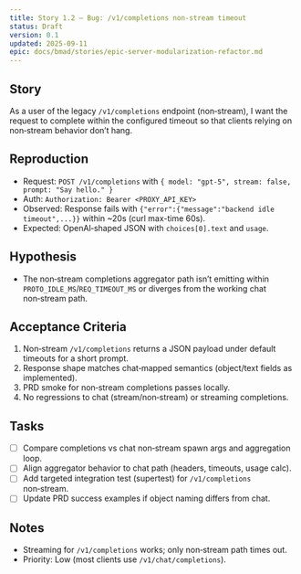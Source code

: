 ```yaml
---
title: Story 1.2 — Bug: /v1/completions non‑stream timeout
status: Draft
version: 0.1
updated: 2025-09-11
epic: docs/bmad/stories/epic-server-modularization-refactor.md
---
```


## Story

As a user of the legacy `/v1/completions` endpoint (non‑stream), I want the request to complete within the configured timeout so that clients relying on non‑stream behavior don’t hang.

## Reproduction

- Request: `POST /v1/completions` with `{ model: "gpt-5", stream: false, prompt: "Say hello." }`
- Auth: `Authorization: Bearer <PROXY_API_KEY>`
- Observed: Response fails with `{"error":{"message":"backend idle timeout",...}}` within ~20s (curl max-time 60s).
- Expected: OpenAI‑shaped JSON with `choices[0].text` and `usage`.

## Hypothesis

- The non‑stream completions aggregator path isn’t emitting within `PROTO_IDLE_MS`/`REQ_TIMEOUT_MS` or diverges from the working chat non‑stream path.

## Acceptance Criteria

1. Non‑stream `/v1/completions` returns a JSON payload under default timeouts for a short prompt.
2. Response shape matches chat‑mapped semantics (object/text fields as implemented).
3. PRD smoke for non‑stream completions passes locally.
4. No regressions to chat (stream/non‑stream) or streaming completions.

## Tasks

- [ ] Compare completions vs chat non‑stream spawn args and aggregation loop.
- [ ] Align aggregator behavior to chat path (headers, timeouts, usage calc).
- [ ] Add targeted integration test (supertest) for `/v1/completions` non‑stream.
- [ ] Update PRD success examples if object naming differs from chat.

## Notes

- Streaming for `/v1/completions` works; only non‑stream path times out.
- Priority: Low (most clients use `/v1/chat/completions`).
